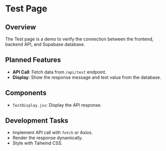 # Test Page

## Overview
The Test page is a demo to verify the connection between the frontend, backend API, and Supabase database.

## Planned Features
- **API Call**: Fetch data from `/api/test` endpoint.
- **Display**: Show the response message and test value from the database.

## Components
- `TestDisplay.jsx`: Display the API response.

## Development Tasks
- Implement API call with `fetch` or Axios.
- Render the response dynamically.
- Style with Tailwind CSS.
